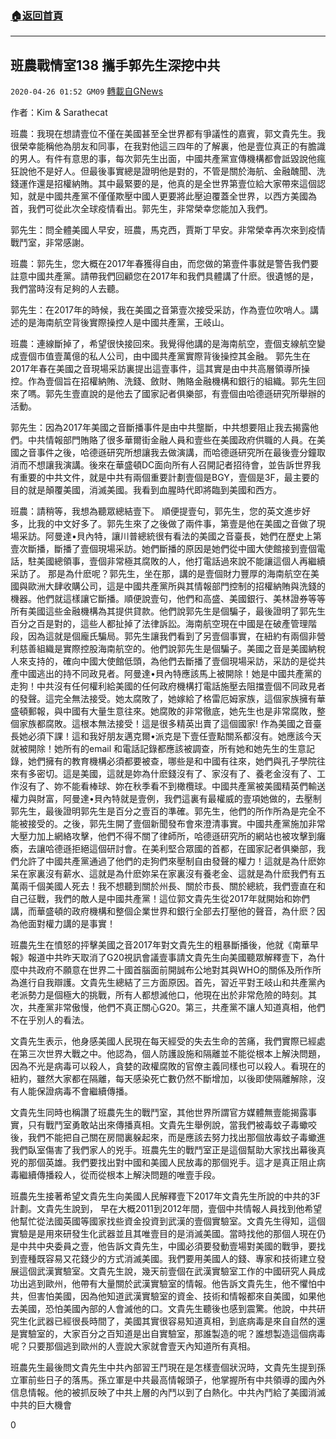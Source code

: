 ###  [:house:返回首頁](https://github.com/ourhimalayas/txt)
---

## 班農戰情室138 攜手郭先生深挖中共
`2020-04-26 01:52 GM09` [轉載自GNews](https://gnews.org/zh-hant/184827/)

作者：Kim & Sarathecat

班農：我現在想請壹位不僅在美國甚至全世界都有爭議性的嘉賓，郭文貴先生。我很榮幸能稱他為朋友和同事，在我對他這三四年的了解裏，他是壹位真正的有膽識的男人。有件有意思的事，每次郭先生出面，中國共產黨宣傳機構都會詆毀說他瘋狂說他不是好人。但最後事實總是證明他是對的，不管是關於海航、金融醜聞、洗錢運作還是招權納賄。其中最緊要的是，他真的是全世界第壹位給大家帶來這個認知，就是中國共產黨不僅僅欺壓中國人更要將此壓迫覆蓋全世界，以西方美國為首，我們可從此次全球疫情看出。郭先生，非常榮幸您能加入我們。

郭先生：問全體美國人早安，班農，馬克西，賈斯丁早安。非常榮幸再次來到疫情戰鬥室，非常感謝。

班農：郭先生，您大概在2017年春獲得自由，而您做的第壹件事就是警告我們要註意中國共產黨。請帶我們回顧您在2017年和我們具體講了什麽。很遺憾的是，我們當時沒有足夠的人去聽。

郭先生：在2017年的時候，我在美國之音第壹次接受采訪，作為壹位吹哨人。講述的是海南航空背後實際操控人是中國共產黨，王岐山。

班農：連線斷掉了，希望很快接回來。我覺得他講的是海南航空，壹個支線航空變成壹個市值壹萬億的私人公司，由中國共產黨實際背後操控其金融。 郭先生在2017年春在美國之音現場采訪裏提出這壹事件，這其實是由中共高層領導所操控。作為壹個旨在招權納賄、洗錢、斂財、賄賂金融機構和銀行的組織。郭先生回來了嗎。郭先生壹直說的是他去了國家記者俱樂部，有壹個由哈德遜研究所舉辦的活動。

郭先生：因為2017年美國之音斷播事件是由中共壟斷，中共想要阻止我去揭露他們。中共情報部門賄賂了很多華爾街金融人員和壹些在美國政府供職的人員。在美國之音事件之後，哈德遜研究所想讓我去做演講，而哈德遜研究所在最後壹分鐘取消而不想讓我演講。後來在華盛頓DC面向所有人召開記者招待會，並告訴世界我有重要的中共文件，就是中共有兩個重要計劃壹個是BGY，壹個是3F，最主要的目的就是顛覆美國，消滅美國。我看到血腥時代即將臨到美國和西方。

班農：請稍等，我想為聽眾總結壹下。 順便提壹句，郭先生，您的英文進步好多，比我的中文好多了。郭先生來了之後做了兩件事，第壹是他在美國之音做了現場采訪。阿曼達•貝內特，讓川普總統很有看法的美國之音臺長，她們在歷史上第壹次斷播，斷播了壹個現場采訪。她們斷播的原因是她們從中國大使館接到壹個電話，駐美國總領事，壹個非常極其腐敗的人，他打電話過來說不能讓這個人再繼續采訪了。 那是為什麽呢？郭先生，坐在那，講的是壹個財力豐厚的海南航空在美國與歐洲大肆收購公司，這是中國共產黨所與其情報部門控制的招權納賄與洗錢的機器。他們就這樣讓它斷播。順便說壹句，他們和高盛、美國銀行、美林證券等等所有美國這些金融機構為其提供貸款。他們說郭先生是個騙子，最後證明了郭先生百分之百是對的，這些人都扯掉了法律訴訟。海南航空現在中國是在破產管理階段，因為這就是個龐氏騙局。郭先生讓我們看到了另壹個事實，在紐約有兩個非營利慈善組織是實際控股海南航空的。他們說郭先生是個騙子。美國之音是美國納稅人來支持的，確向中國大使館低頭，為他們去斷播了壹個現場采訪，采訪的是從共產中國逃出的持不同政見者。阿曼達•貝內特應該馬上被開除！她是中國共產黨的走狗！中共沒有任何權利給美國的任何政府機構打電話施壓去阻擋壹個不同政見者的發聲。這完全無法接受。她太腐敗了，她嫁給了格雷厄姆家族，這個家族擁有華盛頓郵報，與中國有大量生意往來。她腐敗的非常徹底，她先生也是非常腐敗，整個家族都腐敗。這根本無法接受！這是很多精英出賣了這個國家! 作為美國之音臺長她必須下課！這和我好朋友邁克爾•派克是下壹任壹點關系都沒有。她應該今天就被開除！她所有的email 和電話記錄都應該被調查，所有她和她先生的生意記錄，她們擁有的教育機構必須都要被查，哪些是和中國有往來，她們與孔子學院往來有多密切。這是美國，這就是妳為什麽錢沒有了、家沒有了、養老金沒有了、工作沒有了、妳不能看棒球、妳在秋季看不到橄欖球。中國共產黨被美國精英們輸送權力與財富，阿曼達•貝內特就是壹例，我們這裏有最權威的壹項她做的，去壓制郭先生，最後證明郭先生是百分之壹百的準確。郭先生，他們的所作所為是完全不能被接受的。之後，郭先生開了壹個新聞發布會來澄清事實。中國共產黨施加非常大壓力加上網絡攻擊，他們不得不關了律師所，哈德遜研究所的網站也被攻擊到癱瘓，去讓哈德遜拒絕這個研討會。在美利堅合眾國的首都，在國家記者俱樂部，我們允許了中國共產黨通過了他們的走狗們來壓制自由發聲的權力！這就是為什麽妳呆在家裏沒有薪水、這就是為什麽妳呆在家裏沒有養老金、這就是為什麽我們有五萬兩千個美國人死去！我不想聽到關於州長、關於市長、關於總統，我們壹直在和自己征戰，我們的敵人是中國共產黨！這位郭文貴先生從2017年就開始和妳們講，而華盛頓的政府機構和整個企業世界和銀行全部去打壓他的聲音，為什麽？因為他面對權力講的是事實！

班農先生在憤怒的抨擊美國之音2017年對文貴先生的粗暴斷播後，他就《南華早報》報道中共昨天取消了G20視訊會議壹事請文貴先生向美國聽眾解釋壹下，為什麼中共政府不願意在世界二十國首腦面前開誠布公地對其與WHO的關係及所作所為進行自我辯護。文貴先生總結了三方面原因。首先，習近平對王岐山和共產黨內老派勢力是個極大的挑戰，所有人都想滅他口，他現在出於非常危險的時刻。其次，共產黨非常傲慢，他們不真正關心G20。第三，共產黨不讓人知道真相，他們不在乎別人的看法。

文貴先生表示，他身感美國人民現在每天經受的失去生命的苦痛，我們實際已經處在第三次世界大戰之中。他認為，個人防護設施和隔離並不能從根本上解決問題，因為不光是病毒可以殺人，貪婪的政權腐敗的官僚主義同樣也可以殺人。看現在的紐約，雖然大家都在隔離，每天感染死亡數仍然不斷增加，以後即使隔離解除，沒有人能保證病毒不會繼續傳播。

文貴先生同時也稱讚了班農先生的戰鬥室，其他世界所謂官方媒體無壹能揭露事實，只有戰鬥室勇敢站出來傳播真相。文貴先生舉例說，當我們被毒蚊子毒蠍咬後，我們不能把自己關在房間裏躲起來，而是應該去努力找出那個放毒蚊子毒蠍進我們臥室傷害了我們家人的兇手。班農先生的戰鬥室正是這個幫助大家找出幕後真兇的那個英雄。我們要找出對中國和美國人民放毒的那個兇手。這才是真正阻止病毒繼續傳播殺人，從而從根本上解決問題的唯壹手段。

班農先生接著希望文貴先生向美國人民解釋壹下2017年文貴先生所說的中共的3F計劃。文貴先生說到， 早在大概2011到2012年間，壹個中共情報人員找到他希望他幫忙從法國英國等國家找些資金投資到武漢的壹個實驗室。文貴先生得知，這個實驗是是用來研發生化武器並且其唯壹目的是消滅美國。當時找他的那個人現在仍是中共中央委員之壹，他告訴文貴先生，中國必須要發動壹場對美國的戰爭，要找到壹種既容易又花錢少的方式消滅美國。我們要用美國人的錢、專家和技術建立發展這個武漢實驗室。文貴先生說，幾天前壹個在武漢實驗室工作的中國研究人員成功出逃到歐州，他帶有大量關於武漢實驗室的情報。他告訴文貴先生，他不懼怕中共，但害怕美國，因為他知道武漢實驗室的資金、技術和情報都來自美國，如果他去美國，恐怕美國內部的人會滅他的口。文貴先生聽後也感到震驚。他說，中共研究生化武器已經很長時間了，美國其實很容易知道真相，到底病毒是來自自然的還是實驗室的，大家百分之百知道是出自實驗室，那誰製造的呢？誰想製造這個病毒呢？只要那個逃到歐州的人壹說大家就會壹天內知道所有真相。

班農先生最後問文貴先生中共內部習王鬥現在是怎樣壹個狀況時，文貴先生提到孫立軍前些日子的落馬。孫立軍是中共最高情報頭子，他掌握所有中共領導的國內外信息情報。他的被抓反映了中共上層的內鬥以到了白熱化。中共內鬥給了美國消滅中共的巨大機會

0
